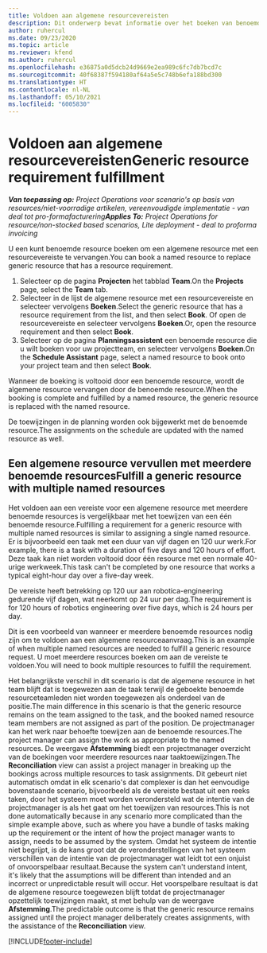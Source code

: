 ```yaml
---
title: Voldoen aan algemene resourcevereisten
description: Dit onderwerp bevat informatie over het boeken van benoemde resources voor een algemene resourcevereiste.
author: ruhercul
ms.date: 09/23/2020
ms.topic: article
ms.reviewer: kfend
ms.author: ruhercul
ms.openlocfilehash: e36875a0d5dcb24d9669e2ea989c6fc7db7bcd7c
ms.sourcegitcommit: 40f68387f594180af64a5e5c748b6efa188bd300
ms.translationtype: HT
ms.contentlocale: nl-NL
ms.lasthandoff: 05/10/2021
ms.locfileid: "6005830"
---
```

# <a name="generic-resource-requirement-fulfillment"></a><span data-ttu-id="ebb59-103">Voldoen aan algemene resourcevereisten</span><span class="sxs-lookup"><span data-stu-id="ebb59-103">Generic resource requirement fulfillment</span></span>

<span data-ttu-id="ebb59-104">_**Van toepassing op:** Project Operations voor scenario's op basis van resources/niet-voorradige artikelen, vereenvoudigde implementatie - van deal tot pro-formafacturering_</span><span class="sxs-lookup"><span data-stu-id="ebb59-104">_**Applies To:** Project Operations for resource/non-stocked based scenarios, Lite deployment - deal to proforma invoicing_</span></span>

<span data-ttu-id="ebb59-105">U een kunt benoemde resource boeken om een algemene resource met een resourcevereiste te vervangen.</span><span class="sxs-lookup"><span data-stu-id="ebb59-105">You can book a named resource to replace generic resource that has a resource requirement.</span></span>

1. <span data-ttu-id="ebb59-106">Selecteer op de pagina **Projecten** het tabblad **Team**.</span><span class="sxs-lookup"><span data-stu-id="ebb59-106">On the **Projects** page, select the **Team** tab.</span></span>
2. <span data-ttu-id="ebb59-107">Selecteer in de lijst de algemene resource met een resourcevereiste en selecteer vervolgens **Boeken**.</span><span class="sxs-lookup"><span data-stu-id="ebb59-107">Select the generic resource that has a resource requirement from the list, and then select **Book**.</span></span> <span data-ttu-id="ebb59-108">Of open de resourcevereiste en selecteer vervolgens **Boeken**.</span><span class="sxs-lookup"><span data-stu-id="ebb59-108">Or, open the resource requirement and then select **Book**.</span></span>
3. <span data-ttu-id="ebb59-109">Selecteer op de pagina **Planningsassistent** een benoemde resource die u wilt boeken voor uw projectteam, en selecteer vervolgens **Boeken**.</span><span class="sxs-lookup"><span data-stu-id="ebb59-109">On the **Schedule Assistant** page, select a named resource to book onto your project team and then select **Book**.</span></span>

<span data-ttu-id="ebb59-110">Wanneer de boeking is voltooid door een benoemde resource, wordt de algemene resource vervangen door de benoemde resource.</span><span class="sxs-lookup"><span data-stu-id="ebb59-110">When the booking is complete and fulfilled by a named resource, the generic resource is replaced with the named resource.</span></span>

<span data-ttu-id="ebb59-111">De toewijzingen in de planning worden ook bijgewerkt met de benoemde resource.</span><span class="sxs-lookup"><span data-stu-id="ebb59-111">The assignments on the schedule are updated with the named resource as well.</span></span>

## <a name="fulfill-a-generic-resource-with-multiple-named-resources"></a><span data-ttu-id="ebb59-112">Een algemene resource vervullen met meerdere benoemde resources</span><span class="sxs-lookup"><span data-stu-id="ebb59-112">Fulfill a generic resource with multiple named resources</span></span>
<span data-ttu-id="ebb59-113">Het voldoen aan een vereiste voor een algemene resource met meerdere benoemde resources is vergelijkbaar met het toewijzen van een één benoemde resource.</span><span class="sxs-lookup"><span data-stu-id="ebb59-113">Fulfilling a requirement for a generic resource with multiple named resources is similar to assigning a single named resource.</span></span> <span data-ttu-id="ebb59-114">Er is bijvoorbeeld een taak met een duur van vijf dagen en 120 uur werk.</span><span class="sxs-lookup"><span data-stu-id="ebb59-114">For example, there is a task with a duration of five days and 120 hours of effort.</span></span> <span data-ttu-id="ebb59-115">Deze taak kan niet worden voltooid door één resource met een normale 40-urige werkweek.</span><span class="sxs-lookup"><span data-stu-id="ebb59-115">This task can't be completed by one resource that works a typical eight-hour day over a five-day week.</span></span> 

<span data-ttu-id="ebb59-116">De vereiste heeft betrekking op 120 uur aan robotica-engineering gedurende vijf dagen, wat neerkomt op 24 uur per dag.</span><span class="sxs-lookup"><span data-stu-id="ebb59-116">The requirement is for 120 hours of robotics engineering over five days, which is 24 hours per day.</span></span>

<span data-ttu-id="ebb59-117">Dit is een voorbeeld van wanneer er meerdere benoemde resources nodig zijn om te voldoen aan een algemene resourceaanvraag.</span><span class="sxs-lookup"><span data-stu-id="ebb59-117">This is an example of when multiple named resources are needed to fulfill a generic resource request.</span></span> <span data-ttu-id="ebb59-118">U moet meerdere resources boeken om aan de vereiste te voldoen.</span><span class="sxs-lookup"><span data-stu-id="ebb59-118">You will need to book multiple resources to fulfill the requirement.</span></span>

<span data-ttu-id="ebb59-119">Het belangrijkste verschil in dit scenario is dat de algemene resource in het team blijft dat is toegewezen aan de taak terwijl de geboekte benoemde resourceteamleden niet worden toegewezen als onderdeel van de positie.</span><span class="sxs-lookup"><span data-stu-id="ebb59-119">The main difference in this scenario is that the generic resource remains on the team assigned to the task, and the booked named resource team members are not assigned as part of the position.</span></span> <span data-ttu-id="ebb59-120">De projectmanager kan het werk naar behoefte toewijzen aan de benoemde resources.</span><span class="sxs-lookup"><span data-stu-id="ebb59-120">The project manager can assign the work as appropriate to the named resources.</span></span> <span data-ttu-id="ebb59-121">De weergave **Afstemming** biedt een projectmanager overzicht van de boekingen voor meerdere resources naar taaktoewijzingen.</span><span class="sxs-lookup"><span data-stu-id="ebb59-121">The **Reconciliation** view can assist a project manager in breaking up the bookings across multiple resources to task assignments.</span></span> <span data-ttu-id="ebb59-122">Dit gebeurt niet automatisch omdat in elk scenario's dat complexer is dan het eenvoudige bovenstaande scenario, bijvoorbeeld als de vereiste bestaat uit een reeks taken, door het systeem moet worden verondersteld wat de intentie van de projectmanager is als het gaat om het toewijzen van resources.</span><span class="sxs-lookup"><span data-stu-id="ebb59-122">This is not done automatically because in any scenario more complicated than the simple example above, such as where you have a bundle of tasks making up the requirement or the intent of how the project manager wants to assign, needs to be assumed by the system.</span></span> <span data-ttu-id="ebb59-123">Omdat het systeem de intentie niet begrijpt, is de kans groot dat de veronderstellingen van het systeem verschillen van de intentie van de projectmanager wat leidt tot een onjuist of onvoorspelbaar resultaat.</span><span class="sxs-lookup"><span data-stu-id="ebb59-123">Because the system can't understand intent, it's likely that the assumptions will be different than intended and an incorrect or unpredictable result will occur.</span></span> <span data-ttu-id="ebb59-124">Het voorspelbare resultaat is dat de algemene resource toegewezen blijft totdat de projectmanager opzettelijk toewijzingen maakt, st met behulp van de weergave **Afstemming**.</span><span class="sxs-lookup"><span data-stu-id="ebb59-124">The predictable outcome is that the generic resource remains assigned until the project manager deliberately creates assignments, with the assistance of the **Reconciliation** view.</span></span>




[!INCLUDE[footer-include](../includes/footer-banner.md)]